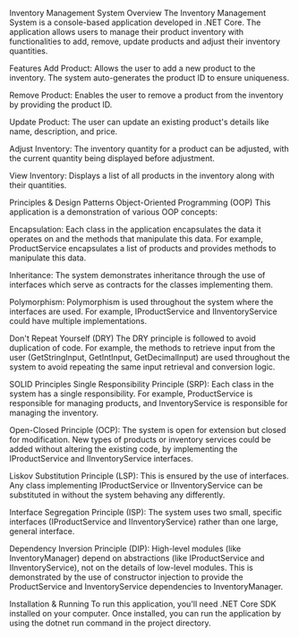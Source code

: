 Inventory Management System
Overview
The Inventory Management System is a console-based application developed in .NET Core. The application allows users to manage their product inventory with functionalities to add, remove, update products and adjust their inventory quantities.

Features
Add Product: Allows the user to add a new product to the inventory. The system auto-generates the product ID to ensure uniqueness.

Remove Product: Enables the user to remove a product from the inventory by providing the product ID.

Update Product: The user can update an existing product's details like name, description, and price.

Adjust Inventory: The inventory quantity for a product can be adjusted, with the current quantity being displayed before adjustment.

View Inventory: Displays a list of all products in the inventory along with their quantities.

Principles & Design Patterns
Object-Oriented Programming (OOP)
This application is a demonstration of various OOP concepts:

Encapsulation: Each class in the application encapsulates the data it operates on and the methods that manipulate this data. For example, ProductService encapsulates a list of products and provides methods to manipulate this data.

Inheritance: The system demonstrates inheritance through the use of interfaces which serve as contracts for the classes implementing them.

Polymorphism: Polymorphism is used throughout the system where the interfaces are used. For example, IProductService and IInventoryService could have multiple implementations.

Don't Repeat Yourself (DRY)
The DRY principle is followed to avoid duplication of code. For example, the methods to retrieve input from the user (GetStringInput, GetIntInput, GetDecimalInput) are used throughout the system to avoid repeating the same input retrieval and conversion logic.

SOLID Principles
Single Responsibility Principle (SRP): Each class in the system has a single responsibility. For example, ProductService is responsible for managing products, and InventoryService is responsible for managing the inventory.

Open-Closed Principle (OCP): The system is open for extension but closed for modification. New types of products or inventory services could be added without altering the existing code, by implementing the IProductService and IInventoryService interfaces.

Liskov Substitution Principle (LSP): This is ensured by the use of interfaces. Any class implementing IProductService or IInventoryService can be substituted in without the system behaving any differently.

Interface Segregation Principle (ISP): The system uses two small, specific interfaces (IProductService and IInventoryService) rather than one large, general interface.

Dependency Inversion Principle (DIP): High-level modules (like InventoryManager) depend on abstractions (like IProductService and IInventoryService), not on the details of low-level modules. This is demonstrated by the use of constructor injection to provide the ProductService and InventoryService dependencies to InventoryManager.

Installation & Running
To run this application, you'll need .NET Core SDK installed on your computer. Once installed, you can run the application by using the dotnet run command in the project directory.